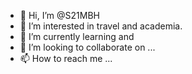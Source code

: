 - 👋 Hi, I’m @S21MBH
- 👀 I’m interested in travel and academia.
- 🌱 I’m currently learning and 
- 💞️ I’m looking to collaborate on ...
- 📫 How to reach me ...

<!---
S21MBH/S21MBH is a ✨ special ✨ repository because its `README.md` (this file) appears on your GitHub profile.
You can click the Preview link to take a look at your changes.
--->
